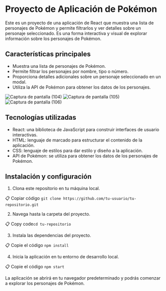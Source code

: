 # Proyecto de Aplicación de Pokémon

Este es un proyecto de una aplicación de React que muestra una lista de personajes de Pokémon y permite filtrarlos y ver detalles sobre un personaje seleccionado. Es una forma interactiva y visual de explorar información sobre los personajes de Pokémon.

## Características principales

-   Muestra una lista de personajes de Pokémon.
-   Permite filtrar los personajes por nombre, tipo o número.
-   Proporciona detalles adicionales sobre un personaje seleccionado en un modal.
-   Utiliza la API de Pokémon para obtener los datos de los personajes.

![Captura de pantalla (104)](https://github.com/Raul198015/Poke/assets/134276940/8a87ddb0-16d6-4645-b2d0-f734704c720b)
![Captura de pantalla (105)](https://github.com/Raul198015/Poke/assets/134276940/00122687-8ae0-4274-a7bc-6171d370b1ff)
![Captura de pantalla (106)](https://github.com/Raul198015/Poke/assets/134276940/0ab32029-a01e-4e3c-964e-2cb4007409cd)

## Tecnologías utilizadas

-   React: una biblioteca de JavaScript para construir interfaces de usuario interactivas.
-   HTML: lenguaje de marcado para estructurar el contenido de la aplicación.
-   CSS: lenguaje de estilos para dar estilo y diseño a la aplicación.
-   API de Pokémon: se utiliza para obtener los datos de los personajes de Pokémon.

## Instalación y configuración

1.  Clona este repositorio en tu máquina local.

📋 Copiar código ` git clone https://github.com/tu-usuario/tu-repositorio.git ` 

2.  Navega hasta la carpeta del proyecto.

📋 Copy code`cd tu-repositorio` 

3.  Instala las dependencias del proyecto.

📋 Copie el código ` npm install ` 

4.  Inicia la aplicación en tu entorno de desarrollo local.

📋 Copie el código ` npm start ` 

La aplicación se abrirá en tu navegador predeterminado y podrás comenzar a explorar los personajes de Pokémon.



 
 
